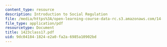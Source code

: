 ```yaml
---
content_type: resource
description: Introduction to Social Regulation
file: /media/https%3A/open-learning-course-data-rc.s3.amazonaws.com/14-23-government-regulation-of-industry-spring-2003/9dc041841824e2a0fa2a6985a10902bd_1423class17.pdf
file_type: application/pdf
resourcetype: Document
title: 1423class17.pdf
uid: 9dc04184-1824-e2a0-fa2a-6985a10902bd
---
```

